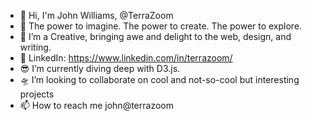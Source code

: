 - 👋 Hi, I'm John Williams, @TerraZoom
- 🌄 The power to imagine. The power to create. The power to explore.
- 🌌 I’m a Creative, bringing awe and delight to the web, design, and writing.
- 👀 LinkedIn: https://www.linkedin.com/in/terrazoom/
- 😎 I’m currently diving deep with D3.js. 
- 🛸 I’m looking to collaborate on cool and not-so-cool but interesting projects
- 📫 How to reach me john@terrazoom

<!---
I have a passion for creating stuff with code, storytelling and science, especially astronomy.
Always outdoors as a kid, I spent my time exploring the creeks and hills of eastern Kansas. 
I marveled at the fossils, limestone caves, intense thunderstorms and a starry sky created by a life away from the city. 
I used to sit back in the hay as a kid learning all the constellations and anticipating a few satellites sail overhead. 
I fell in love with the stories I heard about the sky. Ultimately, what I found was a knack and joy in sharing those stories with others.

From interviewing and writing, photography and illustration, creative coding and data visualization, 
my goal is to draw someone in with awe and delight and make an impression in their busy day.
Being a Creative Technologist/Polymath allows me to be an important part of that chain of creating exciting content and cultivating wonder. 

I wield the power of creation with strong writing and storytelling, deep Photoshop and graphic design skills, 
web development and creative coding across a wide range of technologies. 
My design style is characterized by a strong visual expression; my writing is more conversational in nature. 
I want you to learn quickly and completely what I want you to know and be excited by what you read. 
I love solving problems, creating every day, and staying brave and curious.

This past May, I finished a Master’s in Creative Technologies (within the University of Colorado Boulder School of Engineering). 
My emphasis focuses not only on the awe and delight but also storytelling and cultivating the adjacent possible within myself and those around me. 
My goal is to bring wonder into learning and instill a sense of awe about the world in which we live. We thrived as kids with that fuel. 
I want to awaken with my audiences. With that foundation and an entrepreneurial spirit, I build interactive experiences designed to delight.

--->
